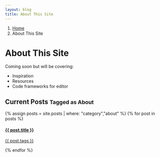 ```yaml
---
layout: blog
title: About This Site
---
```

<div class="row">
  <ol class="breadcrumb">
    <li><a href="{{site.url}}">Home</a></li>
    <li class="active">About This Site</li>
  </ol>
</div>

<div class="blog-header">
  <h1 class="blog-title">About This Site</h1>
</div>

Coming soon but will be covering:

* Inspiration
* Resources
* Code frameworks for editor

## Current Posts <small>Tagged as About</small>

<div class="row">

  <div class="list-group">
{% assign posts = site.posts | where: "category","about" %}
{% for post in posts %}
    <a href="{{site.baseurl}}{{ post.url }}" class="list-group-item">
      <h4 class="list-group-item-heading">{{ post.title }}</h4>
      <p class="list-group-item-text">{{ post.tags }}</p>
    </a>
{% endfor %}
  </div>

</div>